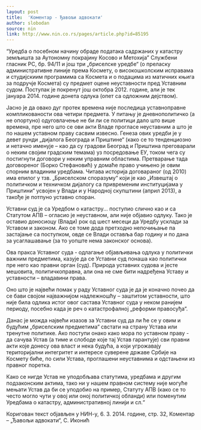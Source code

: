 ```yaml
---
layout: post
title:  'Коментар - Ђавољи адвокати'
author: slobodan
source: nin
link: http://www.nin.co.rs/pages/article.php?id=85195
---
```


“Уредбa о посебном начину обраде података садржаних у катастру земљишта за Аутономну покрајину Косово и Метохија” Службени гласник РС, бр. 94/11 и још три „бриселске уредбе“ (о преласку административне линије према Космету, о високошколским исправама и студијскиим програмима са Космета и о подацима из матичних књига за подручје Космета) су предмет оцене неуставности пред Уставним судом. Поступак је покренут још октобра 2012. године, али је тек јануара 2014. године донета одлука (опет са одложним дејством).
 
 Јасно је да овако дуг протек времена није последица уставноправне компликованости ова четири предмета. У питању је дневнополитичко (а не опортуно) одуговлачење не би ли се политици дало што више времена, пре него што се ови акти Владе прогласе неуставним а што је по нашем уставном праву сасвим извесно.
 Генеза ових уредби је у девет рунди „дијалога Београда и Приштине“ (како се то тенденциозно и нетачно именује – као да су градови Београд и Приштина преговарали о неким својим градским темама) уз посредовање ЕУ, током чега су постигнути договори у неким управним областима. Претварање тада договореног (Борко Стефановић) у домаће право учињено је овим спорним владиним уредбама.  Читава историја договараног (од 2010) има епилог у тзв. „Бриселском споразуму“ који је као „Извештај о политичком и техничком дијалогу са привременим институцијама у Приштини“ усвојен у Влади и у Народној скупштини (април 2013), а такође је потпуно уставно споран.

 Уставни суд је са Уредбом о катастру... поступио слично као и са Статутом АПВ – огласио је неуставном, али није објавио одлуку. Тако је оставио доносиоцу (Влади) рок од шест месеци да Уредбу усклади за Уставом и законом. Ако се томе дода претходно непочињање па застајање са поступком, овде се Влади оставља бар годину и по дана за усаглашавање (за то уопште нема законског основа).

 Ова пракса Уставног суда  - одлагање објављивања одлука у политички важним предметима,  казује да се Уставни суд понаша као политички пре него као правни орган (суд). Природа уставних судова и јесте мешовита, политичкоправна, али она не сме бити надређена Уставу и уставности – владавини права.

 Оно што је највећи помак у раду Уставног суда је да је коначно почео да се бави својом најважнијом надлежношћу – заштитом уставности, што није била одлика истог овог састава Уставног суда у неком ранијем периоду, посебно када је реч о катастрофалној „реформи правосуђа“.

 Данас је можда највећи изазов за Уставни суд да ли ће се у овим и будућим „бриселским предметима“ свстати на страну Устава или тренутне политике. Ако поступи онако како мора по уставном праву - да сачува Устав (а тиме и слободе које тај Устав гарантује) сви правни акти које донесу ова власт и нека будућа, а који угрожавају територијални интегритет и интересе суверене државе Србије на Космету биће, по сили Устава, проглашени неуставнима и одстањени из правног поретка.

 Како се нигде Устав не уподобљава статутима, уредбама и другим подзаконским актима, тако ни у нашем правном систему није могуће мењати Устав да би се уподобио на пример, Статуту АПВ (како се то често могло чути у овој или оној политичкој обланди) или поменутим Уредбама о катастру, административној линији и сл.“

Коригован текст објављен у НИН-у, 6. 3. 2014. године, стр. 32, Коментар – „Ђавољи адвокати“, С. Иконић
